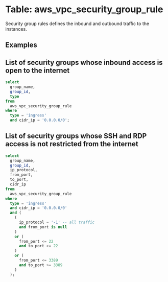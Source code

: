 # Table: aws_vpc_security_group_rule

Security group rules defines the inbound and outbound traffic to the instances.

## Examples

## List of security groups whose inbound access is open to the internet

```sql
select
  group_name,
  group_id,
  type
from
  aws_vpc_security_group_rule
where
  type = 'ingress'
  and cidr_ip = '0.0.0.0/0';
```


## List of security groups whose SSH and RDP access is not restricted from the internet

```sql
select
  group_name,
  group_id,
  ip_protocol,
  from_port,
  to_port,
  cidr_ip
from
  aws_vpc_security_group_rule
where
  type = 'ingress'
  and cidr_ip = '0.0.0.0/0'
  and (
    (
      ip_protocol = '-1' -- all traffic
      and from_port is null
    )
    or (
      from_port <= 22
      and to_port >= 22
    )
    or (
      from_port <= 3389
      and to_port >= 3389
    )
  );
```
